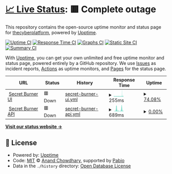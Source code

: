 # [📈 Live Status](https://status.secretburner.com): <!--live status--> **🟥 Complete outage**

This repository contains the open-source uptime monitor and status page for [thecyberplatform](https://status.secretburner.com), powered by [Upptime](https://github.com/upptime/upptime).

[![Uptime CI](https://github.com/thecyberplatform/secretburner-status/workflows/Uptime%20CI/badge.svg)](https://github.com/thecyberplatform/secretburner-status/actions?query=workflow%3A%22Uptime+CI%22)
[![Response Time CI](https://github.com/thecyberplatform/secretburner-status/workflows/Response%20Time%20CI/badge.svg)](https://github.com/thecyberplatform/secretburner-status/actions?query=workflow%3A%22Response+Time+CI%22)
[![Graphs CI](https://github.com/thecyberplatform/secretburner-status/workflows/Graphs%20CI/badge.svg)](https://github.com/thecyberplatform/secretburner-status/actions?query=workflow%3A%22Graphs+CI%22)
[![Static Site CI](https://github.com/thecyberplatform/secretburner-status/workflows/Static%20Site%20CI/badge.svg)](https://github.com/thecyberplatform/secretburner-status/actions?query=workflow%3A%22Static+Site+CI%22)
[![Summary CI](https://github.com/thecyberplatform/secretburner-status/workflows/Summary%20CI/badge.svg)](https://github.com/thecyberplatform/secretburner-status/actions?query=workflow%3A%22Summary+CI%22)

With [Upptime](https://upptime.js.org), you can get your own unlimited and free uptime monitor and status page, powered entirely by a GitHub repository. We use [Issues](https://github.com/thecyberplatform/secretburner-status/issues) as incident reports, [Actions](https://github.com/thecyberplatform/secretburner-status/actions) as uptime monitors, and [Pages](https://status.secretburner.com) for the status page.

<!--start: status pages-->
<!-- This summary is generated by Upptime (https://github.com/upptime/upptime) -->
<!-- Do not edit this manually, your changes will be overwritten -->
<!-- prettier-ignore -->
| URL | Status | History | Response Time | Uptime |
| --- | ------ | ------- | ------------- | ------ |
| <img alt="" src="https://icons.duckduckgo.com/ip3/secretburner.com.ico" height="13"> [Secret Burner UI](https://secretburner.com) | 🟥 Down | [secret-burner-ui.yml](https://github.com/thecyberplatform/secretburner-status/commits/HEAD/history/secret-burner-ui.yml) | <details><summary><img alt="Response time graph" src="./graphs/secret-burner-ui/response-time-week.png" height="20"> 255ms</summary><br><a href="https://status.secretburner.com/history/secret-burner-ui"><img alt="Response time 274" src="https://img.shields.io/endpoint?url=https%3A%2F%2Fraw.githubusercontent.com%2Fthecyberplatform%2Fsecretburner-status%2FHEAD%2Fapi%2Fsecret-burner-ui%2Fresponse-time.json"></a><br><a href="https://status.secretburner.com/history/secret-burner-ui"><img alt="24-hour response time 316" src="https://img.shields.io/endpoint?url=https%3A%2F%2Fraw.githubusercontent.com%2Fthecyberplatform%2Fsecretburner-status%2FHEAD%2Fapi%2Fsecret-burner-ui%2Fresponse-time-day.json"></a><br><a href="https://status.secretburner.com/history/secret-burner-ui"><img alt="7-day response time 255" src="https://img.shields.io/endpoint?url=https%3A%2F%2Fraw.githubusercontent.com%2Fthecyberplatform%2Fsecretburner-status%2FHEAD%2Fapi%2Fsecret-burner-ui%2Fresponse-time-week.json"></a><br><a href="https://status.secretburner.com/history/secret-burner-ui"><img alt="30-day response time 266" src="https://img.shields.io/endpoint?url=https%3A%2F%2Fraw.githubusercontent.com%2Fthecyberplatform%2Fsecretburner-status%2FHEAD%2Fapi%2Fsecret-burner-ui%2Fresponse-time-month.json"></a><br><a href="https://status.secretburner.com/history/secret-burner-ui"><img alt="1-year response time 274" src="https://img.shields.io/endpoint?url=https%3A%2F%2Fraw.githubusercontent.com%2Fthecyberplatform%2Fsecretburner-status%2FHEAD%2Fapi%2Fsecret-burner-ui%2Fresponse-time-year.json"></a></details> | <details><summary><a href="https://status.secretburner.com/history/secret-burner-ui">74.08%</a></summary><a href="https://status.secretburner.com/history/secret-burner-ui"><img alt="All-time uptime 99.23%" src="https://img.shields.io/endpoint?url=https%3A%2F%2Fraw.githubusercontent.com%2Fthecyberplatform%2Fsecretburner-status%2FHEAD%2Fapi%2Fsecret-burner-ui%2Fuptime.json"></a><br><a href="https://status.secretburner.com/history/secret-burner-ui"><img alt="24-hour uptime 64.48%" src="https://img.shields.io/endpoint?url=https%3A%2F%2Fraw.githubusercontent.com%2Fthecyberplatform%2Fsecretburner-status%2FHEAD%2Fapi%2Fsecret-burner-ui%2Fuptime-day.json"></a><br><a href="https://status.secretburner.com/history/secret-burner-ui"><img alt="7-day uptime 74.08%" src="https://img.shields.io/endpoint?url=https%3A%2F%2Fraw.githubusercontent.com%2Fthecyberplatform%2Fsecretburner-status%2FHEAD%2Fapi%2Fsecret-burner-ui%2Fuptime-week.json"></a><br><a href="https://status.secretburner.com/history/secret-burner-ui"><img alt="30-day uptime 94.04%" src="https://img.shields.io/endpoint?url=https%3A%2F%2Fraw.githubusercontent.com%2Fthecyberplatform%2Fsecretburner-status%2FHEAD%2Fapi%2Fsecret-burner-ui%2Fuptime-month.json"></a><br><a href="https://status.secretburner.com/history/secret-burner-ui"><img alt="1-year uptime 99.23%" src="https://img.shields.io/endpoint?url=https%3A%2F%2Fraw.githubusercontent.com%2Fthecyberplatform%2Fsecretburner-status%2FHEAD%2Fapi%2Fsecret-burner-ui%2Fuptime-year.json"></a></details>
| <img alt="" src="https://icons.duckduckgo.com/ip3/secretburner.com.ico" height="13"> [Secret Burner API](https://secretburner.com/api/health-check/) | 🟥 Down | [secret-burner-api.yml](https://github.com/thecyberplatform/secretburner-status/commits/HEAD/history/secret-burner-api.yml) | <details><summary><img alt="Response time graph" src="./graphs/secret-burner-api/response-time-week.png" height="20"> 689ms</summary><br><a href="https://status.secretburner.com/history/secret-burner-api"><img alt="Response time 547" src="https://img.shields.io/endpoint?url=https%3A%2F%2Fraw.githubusercontent.com%2Fthecyberplatform%2Fsecretburner-status%2FHEAD%2Fapi%2Fsecret-burner-api%2Fresponse-time.json"></a><br><a href="https://status.secretburner.com/history/secret-burner-api"><img alt="24-hour response time 1028" src="https://img.shields.io/endpoint?url=https%3A%2F%2Fraw.githubusercontent.com%2Fthecyberplatform%2Fsecretburner-status%2FHEAD%2Fapi%2Fsecret-burner-api%2Fresponse-time-day.json"></a><br><a href="https://status.secretburner.com/history/secret-burner-api"><img alt="7-day response time 689" src="https://img.shields.io/endpoint?url=https%3A%2F%2Fraw.githubusercontent.com%2Fthecyberplatform%2Fsecretburner-status%2FHEAD%2Fapi%2Fsecret-burner-api%2Fresponse-time-week.json"></a><br><a href="https://status.secretburner.com/history/secret-burner-api"><img alt="30-day response time 855" src="https://img.shields.io/endpoint?url=https%3A%2F%2Fraw.githubusercontent.com%2Fthecyberplatform%2Fsecretburner-status%2FHEAD%2Fapi%2Fsecret-burner-api%2Fresponse-time-month.json"></a><br><a href="https://status.secretburner.com/history/secret-burner-api"><img alt="1-year response time 547" src="https://img.shields.io/endpoint?url=https%3A%2F%2Fraw.githubusercontent.com%2Fthecyberplatform%2Fsecretburner-status%2FHEAD%2Fapi%2Fsecret-burner-api%2Fresponse-time-year.json"></a></details> | <details><summary><a href="https://status.secretburner.com/history/secret-burner-api">0.00%</a></summary><a href="https://status.secretburner.com/history/secret-burner-api"><img alt="All-time uptime 31.96%" src="https://img.shields.io/endpoint?url=https%3A%2F%2Fraw.githubusercontent.com%2Fthecyberplatform%2Fsecretburner-status%2FHEAD%2Fapi%2Fsecret-burner-api%2Fuptime.json"></a><br><a href="https://status.secretburner.com/history/secret-burner-api"><img alt="24-hour uptime 0.00%" src="https://img.shields.io/endpoint?url=https%3A%2F%2Fraw.githubusercontent.com%2Fthecyberplatform%2Fsecretburner-status%2FHEAD%2Fapi%2Fsecret-burner-api%2Fuptime-day.json"></a><br><a href="https://status.secretburner.com/history/secret-burner-api"><img alt="7-day uptime 0.00%" src="https://img.shields.io/endpoint?url=https%3A%2F%2Fraw.githubusercontent.com%2Fthecyberplatform%2Fsecretburner-status%2FHEAD%2Fapi%2Fsecret-burner-api%2Fuptime-week.json"></a><br><a href="https://status.secretburner.com/history/secret-burner-api"><img alt="30-day uptime 1.38%" src="https://img.shields.io/endpoint?url=https%3A%2F%2Fraw.githubusercontent.com%2Fthecyberplatform%2Fsecretburner-status%2FHEAD%2Fapi%2Fsecret-burner-api%2Fuptime-month.json"></a><br><a href="https://status.secretburner.com/history/secret-burner-api"><img alt="1-year uptime 31.96%" src="https://img.shields.io/endpoint?url=https%3A%2F%2Fraw.githubusercontent.com%2Fthecyberplatform%2Fsecretburner-status%2FHEAD%2Fapi%2Fsecret-burner-api%2Fuptime-year.json"></a></details>

<!--end: status pages-->

[**Visit our status website →**](https://status.secretburner.com)

## 📄 License

- Powered by: [Upptime](https://github.com/upptime/upptime)
- Code: [MIT](./LICENSE) © [Anand Chowdhary](https://anandchowdhary.com), supported by [Pabio](https://pabio.com)
- Data in the `./history` directory: [Open Database License](https://opendatacommons.org/licenses/odbl/1-0/)
